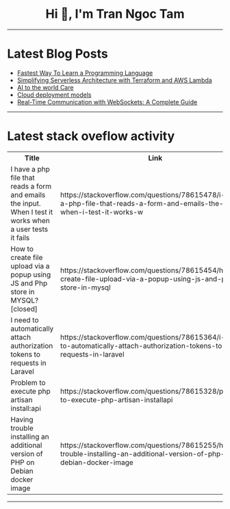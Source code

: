 <h1 align="center">Hi 👋, I'm Tran Ngoc Tam</h1>

---

# Latest Blog Posts 
<!-- BLOG-POST-LIST:START -->
- [Fastest Way To Learn a Programming Language](https://dev.to/thekarlesi/fastest-way-to-learn-a-programming-language-2kc3)
- [Simplifying Serverless Architecture with Terraform and AWS Lambda](https://dev.to/etorralbab/simplifying-serverless-architecture-with-terraform-and-aws-lambda-2o7n)
- [AI to the world Care](https://dev.to/stromlight/ai-to-the-world-care-2lmj)
- [Cloud deployment models](https://dev.to/leonardosantosbr/cloud-deployment-models-368b)
- [Real-Time Communication with WebSockets: A Complete Guide](https://dev.to/dipakahirav/real-time-communication-with-websockets-a-complete-guide-32g4)
<!-- BLOG-POST-LIST:END -->

---

# Latest stack oveflow activity
<table>
  <tr><th>Title</th><th>Link</th></tr>
  <!-- STACKOVERFLOW:START --><tr><td>I have a php file that reads a form and emails the input. When I test it works when a user tests it fails</td><td>https://stackoverflow.com/questions/78615478/i-have-a-php-file-that-reads-a-form-and-emails-the-input-when-i-test-it-works-w</td></tr><tr><td>How to create file upload via a popup using JS and Php store in MYSQL? [closed]</td><td>https://stackoverflow.com/questions/78615454/how-to-create-file-upload-via-a-popup-using-js-and-php-store-in-mysql</td></tr><tr><td>I need to automatically attach authorization tokens to requests in Laravel</td><td>https://stackoverflow.com/questions/78615364/i-need-to-automatically-attach-authorization-tokens-to-requests-in-laravel</td></tr><tr><td>Problem to execute php artisan install:api</td><td>https://stackoverflow.com/questions/78615328/problem-to-execute-php-artisan-installapi</td></tr><tr><td>Having trouble installing an additional version of PHP on Debian docker image</td><td>https://stackoverflow.com/questions/78615255/having-trouble-installing-an-additional-version-of-php-on-debian-docker-image</td></tr><!-- STACKOVERFLOW:END -->
</table>

---


